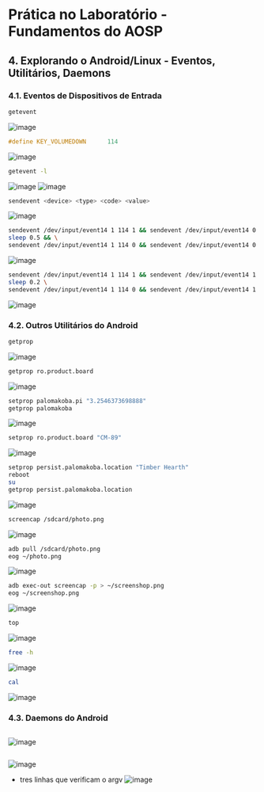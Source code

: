 # Prática no Laboratório - Fundamentos do AOSP
## 4. Explorando o Android/Linux - Eventos, Utilitários, Daemons

### 4.1. Eventos de Dispositivos de Entrada

```bash
getevent
```
![image](https://user-images.githubusercontent.com/19675356/225179192-f4fcca82-0ff5-4a21-821b-336005c41062.png)

```c
#define KEY_VOLUMEDOWN		114
```
![image](https://user-images.githubusercontent.com/19675356/225179311-ba71747a-4198-4028-9b9e-a19403bd74bc.png)

```bash
getevent -l
```
![image](https://user-images.githubusercontent.com/19675356/225179471-67b7f77c-c37f-4e73-ad7a-1bda5ee8e775.png)
![image](https://user-images.githubusercontent.com/19675356/225179595-ed97cd12-1067-4fb5-bdfd-fba33da15666.png)

```bash
sendevent <device> <type> <code> <value>
```
![image](https://user-images.githubusercontent.com/19675356/225180287-9b63e945-9992-46ff-b44a-8162d8fefde6.png)

```bash
sendevent /dev/input/event14 1 114 1 && sendevent /dev/input/event14 0 0 0 && \
sleep 0.5 && \
sendevent /dev/input/event14 1 114 0 && sendevent /dev/input/event14 0 0 0
```
![image](https://user-images.githubusercontent.com/19675356/225180780-ff86167c-8aa4-46cf-b521-b91ea88316c4.png)

```bash
sendevent /dev/input/event14 1 114 1 && sendevent /dev/input/event14 1 116 1 && sendevent /dev/input/event14 0 0 0 && \
sleep 0.2 \
sendevent /dev/input/event14 1 114 0 && sendevent /dev/input/event14 1 116 0 && sendevent /dev/input/event14 0 0 0
```
![image](https://user-images.githubusercontent.com/19675356/225181607-b62c782d-2562-4d33-b9f8-90e11d03ef69.png)

### 4.2. Outros Utilitários do Android

```bash
getprop
```
![image](https://user-images.githubusercontent.com/19675356/225182073-f4dc8c71-1e3a-46a7-b045-336c10677b40.png)

```bash
getprop ro.product.board
```
![image](https://user-images.githubusercontent.com/19675356/225182246-f6c08b15-7691-404e-9418-3b4d78d17d1f.png)

```bash
setprop palomakoba.pi "3.2546373698888"
getprop palomakoba
```
![image](https://user-images.githubusercontent.com/19675356/225182405-83f728db-2349-4a50-bcbe-c170f8939d99.png)

```bash
setprop ro.product.board "CM-89"
```
![image](https://user-images.githubusercontent.com/19675356/225182551-794dfa81-b5fe-427c-8f4f-572d886c5d43.png)

```bash
setprop persist.palomakoba.location "Timber Hearth"
reboot
su
getprop persist.palomakoba.location
```
![image](https://user-images.githubusercontent.com/19675356/225182732-a2ca7057-2420-4f3d-a973-a1294d7f2d43.png)

```bash
screencap /sdcard/photo.png
```
![image](https://user-images.githubusercontent.com/19675356/225182867-9af785e1-09a3-4f4a-99e8-aec1086f8cfe.png)

```bash
adb pull /sdcard/photo.png
eog ~/photo.png
```
![image](https://user-images.githubusercontent.com/19675356/225183071-1b0f8d1f-e279-4752-9512-e3913cfc9605.png)

```bash
adb exec-out screencap -p > ~/screenshop.png
eog ~/screenshop.png
```
![image](https://user-images.githubusercontent.com/19675356/225183341-e33d57b3-1b8f-44c5-8fb7-58ae3288e7bd.png)

```bash
top
```
![image](https://user-images.githubusercontent.com/19675356/225183487-c1ed802d-1550-4d00-bf92-136ffb9f3711.png)

```bash
free -h
```
![image](https://user-images.githubusercontent.com/19675356/225183534-e5b83a6d-f493-4836-9a56-4823e7070157.png)

```bash
cal
```
![image](https://user-images.githubusercontent.com/19675356/225183666-ec456e4a-51e1-4801-8c1b-70b940576f21.png)

### 4.3. Daemons do Android
```bash

```
![image](https://user-images.githubusercontent.com/19675356/225184203-1ea1b079-088b-4b3c-abef-c05802b25080.png)

```bash

```
![image](https://user-images.githubusercontent.com/19675356/225184310-4af1f652-8376-4bc3-8be6-d4edbc8d8c28.png)

- tres linhas que verificam o argv
![image](https://user-images.githubusercontent.com/19675356/225184482-6845a61a-9ab4-4e94-8e7d-00800f646893.png)
